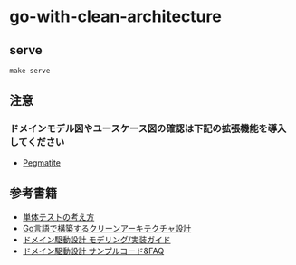 # go-with-clean-architecture

## serve
```
make serve
```
## 注意
### ドメインモデル図やユースケース図の確認は下記の拡張機能を導入してください
- [Pegmatite](https://chromewebstore.google.com/detail/pegmatite/jegkfbnfbfnohncpcfcimepibmhlkldo)

## 参考書籍
- [単体テストの考え方](https://www.amazon.co.jp/s?k=%E5%8D%98%E4%BD%93%E3%83%86%E3%82%B9%E3%83%88%E3%81%AE%E8%80%83%E3%81%88%E6%96%B9%E4%BD%BF%E3%81%84%E6%96%B9&adgrpid=146552030392&gclid=Cj0KCQiA2KitBhCIARIsAPPMEhJTvuRCxftLYU0y7XFZYtLvPwlKiTrQw-K5i1w54avA40ufV-LjRiEaAuS9EALw_wcB&hvadid=665685951506&hvdev=c&hvlocphy=1009307&hvnetw=g&hvqmt=b&hvrand=14753703315243956599&hvtargid=kwd-1959808738476&hydadcr=27487_14701027&jp-ad-ap=0&tag=googhydr-22&ref=pd_sl_646z92aef9_b)
- [Go言語で構築するクリーンアーキテクチャ設計](https://techbookfest.org/product/9a3U54LBdKDE30ewPS6Ugn?productVariantID=itEzQN5gKZX8gXMmLTEXAB)
- [ドメイン駆動設計 モデリング/実装ガイド](https://booth.pm/ja/items/1835632)
- [ドメイン駆動設計 サンプルコード&FAQ](https://booth.pm/ja/items/3363104)